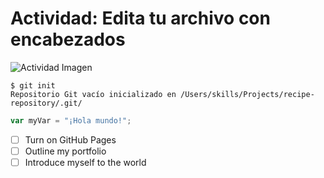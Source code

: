 # Actividad: Edita tu archivo con encabezados

![Actividad Imagen](https://octodex.github.com/images/yaktocat.png)

``` 
$ git init 
Repositorio Git vacío inicializado en /Users/skills/Projects/recipe-repository/.git/
```
``` javascript 
var myVar = "¡Hola mundo!"; 
```
- [ ] Turn on GitHub Pages
- [ ] Outline my portfolio
- [ ] Introduce myself to the world
